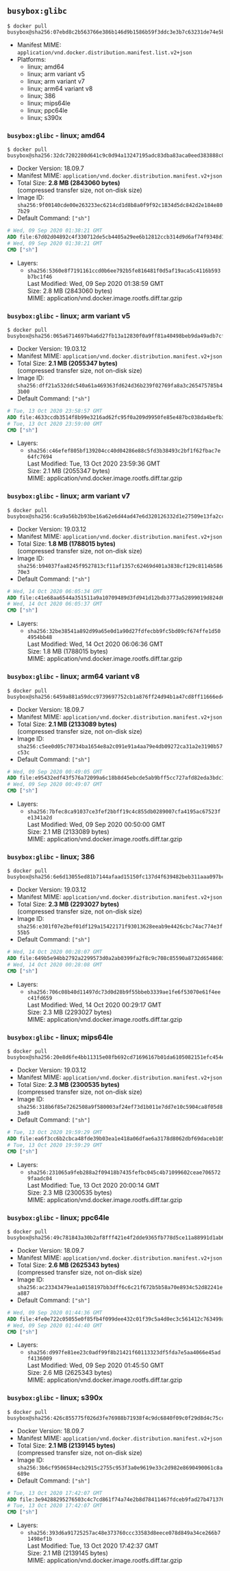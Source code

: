 ## `busybox:glibc`

```console
$ docker pull busybox@sha256:07ebd8c2b563766e386b146d9b1586b59f3ddc3e3b7c63231de74e5b5a517b1e
```

-	Manifest MIME: `application/vnd.docker.distribution.manifest.list.v2+json`
-	Platforms:
	-	linux; amd64
	-	linux; arm variant v5
	-	linux; arm variant v7
	-	linux; arm64 variant v8
	-	linux; 386
	-	linux; mips64le
	-	linux; ppc64le
	-	linux; s390x

### `busybox:glibc` - linux; amd64

```console
$ docker pull busybox@sha256:32dc7202280d641c9c0d94a13247195adc83dba83aca0eed383888c01311cfc2
```

-	Docker Version: 18.09.7
-	Manifest MIME: `application/vnd.docker.distribution.manifest.v2+json`
-	Total Size: **2.8 MB (2843060 bytes)**  
	(compressed transfer size, not on-disk size)
-	Image ID: `sha256:9f00140cde00e263233ec6214cd1d8b8a0f9f92c1834d5dc842d2e184e807b29`
-	Default Command: `["sh"]`

```dockerfile
# Wed, 09 Sep 2020 01:38:21 GMT
ADD file:67d02d04892c4f330712de5cb4405a29ee6b12812ccb314d9d6af74f9348d1b2 in / 
# Wed, 09 Sep 2020 01:38:21 GMT
CMD ["sh"]
```

-	Layers:
	-	`sha256:5360e8f7191161ccd0b6ee792b5fe816481f0d5af19aca5c4116b593b7bc1f46`  
		Last Modified: Wed, 09 Sep 2020 01:38:59 GMT  
		Size: 2.8 MB (2843060 bytes)  
		MIME: application/vnd.docker.image.rootfs.diff.tar.gzip

### `busybox:glibc` - linux; arm variant v5

```console
$ docker pull busybox@sha256:065a6714697b4a6d27fb13a12830f0a9ff81a40498beb9da49adb7cfd87b054d
```

-	Docker Version: 19.03.12
-	Manifest MIME: `application/vnd.docker.distribution.manifest.v2+json`
-	Total Size: **2.1 MB (2055347 bytes)**  
	(compressed transfer size, not on-disk size)
-	Image ID: `sha256:dff21a532ddc540a61a469363fd624d36b239f02769fa8a3c265475785b43b00`
-	Default Command: `["sh"]`

```dockerfile
# Tue, 13 Oct 2020 23:58:57 GMT
ADD file:4633ccdb3514f8b99e3216ad62fc95f0a209d9950fe85e487bc038da4befb385 in / 
# Tue, 13 Oct 2020 23:59:00 GMT
CMD ["sh"]
```

-	Layers:
	-	`sha256:c46efef805bf139204cc40d04286e88c5fd3b38493c2bf1f62fbac7e64fc7694`  
		Last Modified: Tue, 13 Oct 2020 23:59:36 GMT  
		Size: 2.1 MB (2055347 bytes)  
		MIME: application/vnd.docker.image.rootfs.diff.tar.gzip

### `busybox:glibc` - linux; arm variant v7

```console
$ docker pull busybox@sha256:6ca9a56b2b93be16a62e6d44ad47e6d320126332d1e27509e13fa2cc49b10e9e
```

-	Docker Version: 19.03.12
-	Manifest MIME: `application/vnd.docker.distribution.manifest.v2+json`
-	Total Size: **1.8 MB (1788015 bytes)**  
	(compressed transfer size, not on-disk size)
-	Image ID: `sha256:b94037faa8245f9527813cf11af1357c62469d401a3838cf129c8114b58670e3`
-	Default Command: `["sh"]`

```dockerfile
# Wed, 14 Oct 2020 06:05:34 GMT
ADD file:c41e68aa6544a351511a9a10709489d3fd941d12bdb3773a52899019d824d67a in / 
# Wed, 14 Oct 2020 06:05:37 GMT
CMD ["sh"]
```

-	Layers:
	-	`sha256:32be38541a892d99a65e0d1a90d27fdfecbb9fc5bd09cf674ffe1d504954bb48`  
		Last Modified: Wed, 14 Oct 2020 06:06:36 GMT  
		Size: 1.8 MB (1788015 bytes)  
		MIME: application/vnd.docker.image.rootfs.diff.tar.gzip

### `busybox:glibc` - linux; arm64 variant v8

```console
$ docker pull busybox@sha256:6459a881a59dcc9739697752cb1a876ff24d94b1a47cd8ff11666ed41b94e6ab
```

-	Docker Version: 18.09.7
-	Manifest MIME: `application/vnd.docker.distribution.manifest.v2+json`
-	Total Size: **2.1 MB (2133089 bytes)**  
	(compressed transfer size, not on-disk size)
-	Image ID: `sha256:c5ee0d05c70734ba1654e8a2c091e91a4aa79e4db09272ca31a2e3190b57c53c`
-	Default Command: `["sh"]`

```dockerfile
# Wed, 09 Sep 2020 00:49:05 GMT
ADD file:e95432edf43f576a72099a6c18b8d45ebcde5ab9bff5cc727afd82eda3bdc159 in / 
# Wed, 09 Sep 2020 00:49:07 GMT
CMD ["sh"]
```

-	Layers:
	-	`sha256:7bfec8ca91037ce3fef2bbff19c4c855db0289007cfa4195ac67523fe1341a2d`  
		Last Modified: Wed, 09 Sep 2020 00:50:00 GMT  
		Size: 2.1 MB (2133089 bytes)  
		MIME: application/vnd.docker.image.rootfs.diff.tar.gzip

### `busybox:glibc` - linux; 386

```console
$ docker pull busybox@sha256:6e6d13055ed81b7144afaad15150fc137d4f639482beb311aaa097bc57e3cb80
```

-	Docker Version: 19.03.12
-	Manifest MIME: `application/vnd.docker.distribution.manifest.v2+json`
-	Total Size: **2.3 MB (2293027 bytes)**  
	(compressed transfer size, not on-disk size)
-	Image ID: `sha256:e301f07e2bef01df129a15422171f93013628eeab9e4426cbc74ac774e3f55b5`
-	Default Command: `["sh"]`

```dockerfile
# Wed, 14 Oct 2020 00:28:07 GMT
ADD file:649b5e94bb2792a2299573d0a2ab0399fa2f8c9c708c85590a8732d6548603d5 in / 
# Wed, 14 Oct 2020 00:28:08 GMT
CMD ["sh"]
```

-	Layers:
	-	`sha256:706c08b40d11497dc73d0d28b9f55bbeb3339ae1fe6f53070e61f4eec41fd659`  
		Last Modified: Wed, 14 Oct 2020 00:29:17 GMT  
		Size: 2.3 MB (2293027 bytes)  
		MIME: application/vnd.docker.image.rootfs.diff.tar.gzip

### `busybox:glibc` - linux; mips64le

```console
$ docker pull busybox@sha256:20e8d6fe4bb11315e08fb692cd71696167b01da6105082151efc454e065908f9
```

-	Docker Version: 19.03.12
-	Manifest MIME: `application/vnd.docker.distribution.manifest.v2+json`
-	Total Size: **2.3 MB (2300535 bytes)**  
	(compressed transfer size, not on-disk size)
-	Image ID: `sha256:318b6f85e7262508a9f580003af24ef73d1b011e7dd7e10c5904ca8f05d83ad0`
-	Default Command: `["sh"]`

```dockerfile
# Tue, 13 Oct 2020 19:59:29 GMT
ADD file:ea6f3cc6b2cbca48fde39b03ea1e418a06dfae6a3178d8062dbf69daceb105da in / 
# Tue, 13 Oct 2020 19:59:29 GMT
CMD ["sh"]
```

-	Layers:
	-	`sha256:231065a9feb288a2f09418b7435fefbc045c4b71099602ceae7065729faadc04`  
		Last Modified: Tue, 13 Oct 2020 20:00:14 GMT  
		Size: 2.3 MB (2300535 bytes)  
		MIME: application/vnd.docker.image.rootfs.diff.tar.gzip

### `busybox:glibc` - linux; ppc64le

```console
$ docker pull busybox@sha256:49c781843a30b2af8fff421e4f2dde9365fb778d5ce11a88991d1ab6056d8f40
```

-	Docker Version: 18.09.7
-	Manifest MIME: `application/vnd.docker.distribution.manifest.v2+json`
-	Total Size: **2.6 MB (2625343 bytes)**  
	(compressed transfer size, not on-disk size)
-	Image ID: `sha256:ac23343479ea1a0158197bb3dff6c6c21f672b5b58a70e8934c52d82241ea887`
-	Default Command: `["sh"]`

```dockerfile
# Wed, 09 Sep 2020 01:44:36 GMT
ADD file:4fe0e722c05055e0f85fb4f099dee432c01f39c5a4d0ec3c561412c763499ab6 in / 
# Wed, 09 Sep 2020 01:44:40 GMT
CMD ["sh"]
```

-	Layers:
	-	`sha256:d997fe81ee23c0adf99f8b21421f60113323df5fda7e5aa4066e45adf4136009`  
		Last Modified: Wed, 09 Sep 2020 01:45:50 GMT  
		Size: 2.6 MB (2625343 bytes)  
		MIME: application/vnd.docker.image.rootfs.diff.tar.gzip

### `busybox:glibc` - linux; s390x

```console
$ docker pull busybox@sha256:426c855775f026d3fe76988b71938f4c9dc6840f09c0f29d8d4c75cc4238503b
```

-	Docker Version: 18.09.7
-	Manifest MIME: `application/vnd.docker.distribution.manifest.v2+json`
-	Total Size: **2.1 MB (2139145 bytes)**  
	(compressed transfer size, not on-disk size)
-	Image ID: `sha256:3b6cf9506584ecb2915c2755c953f3a0e9619e33c2d982e8690490061c8a689e`
-	Default Command: `["sh"]`

```dockerfile
# Tue, 13 Oct 2020 17:42:07 GMT
ADD file:3e94288295276503c4c7cd861f74a74e2b8d78411467fdceb9fad27b47137630 in / 
# Tue, 13 Oct 2020 17:42:07 GMT
CMD ["sh"]
```

-	Layers:
	-	`sha256:393d6a91725257ac48e373760ccc33583d8eece078d849a34ce266b71498ef1b`  
		Last Modified: Tue, 13 Oct 2020 17:42:37 GMT  
		Size: 2.1 MB (2139145 bytes)  
		MIME: application/vnd.docker.image.rootfs.diff.tar.gzip
